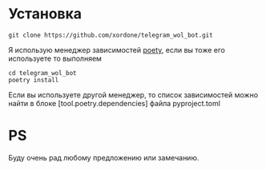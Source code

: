 # Установка
```
git clone https://github.com/xordone/telegram_wol_bot.git
```
Я использую менеджер зависимостей 
[poety](https://python-poetry.org), если вы тоже его используете то выполняем
```
cd telegram_wol_bot
poetry install
```
Если вы используете другой менеджер, то список зависимостей можно найти в блоке [tool.poetry.dependencies] файла pyproject.toml

# PS
Буду очень рад любому предложению или замечанию.